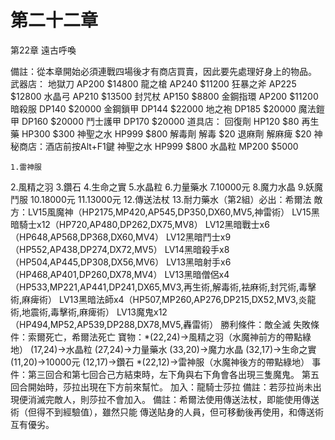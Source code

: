 # 第二十二章

第22章  遠古呼喚

備註：從本章開始必須連戰四場後才有商店買賣，因此要先處理好身上的物品。
武器店：
  地獄刀    AP200  $14800
  龍之槍    AP240  $11200
  狂暴之斧  AP225  $12800
  水晶弓    AP210  $13500
  封咒杖    AP150  $8800
  金鋼指環  AP200  $11200
  暗殺服    DP140  $20000
  金鋼鎖甲  DP144  $22000
  地之袍    DP185  $20000
  魔法鎧甲  DP160  $20000
  鬥士護甲  DP170  $20000
道具店：
  回復劑    HP120  $80
  再生藥    HP300  $300
  神聖之水  HP999  $800
  解毒劑    解毒   $20
  退麻劑    解麻痺 $20
神秘商店：酒店前按Alt+F1鍵
  神聖之水  HP999  $800
  水晶粒    MP200  $5000

    1.雷神服
2.風精之羽
3.鑽石
4.生命之實
5.水晶粒
6.力量藥水
7.10000元
8.魔力水晶
9.妖魔鬥服
10.18000元
11.13000元
12.傳送法杖
13.耐力藥水（第2組）必出：希爾法
敵方：LV15風魔神（HP2175,MP420,AP545,DP350,DX60,MV5,神雷術）
      LV15黑暗騎士x12（HP720,AP480,DP262,DX75,MV8）
      LV12黑暗戰士x6（HP648,AP568,DP368,DX60,MV4）
      LV12黑暗鬥士x9（HP552,AP438,DP274,DX72,MV5）
      LV14黑暗殺手x8（HP504,AP445,DP308,DX56,MV6）
      LV13黑暗射手x6（HP468,AP401,DP260,DX78,MV4）
      LV13黑暗僧侶x4（HP533,MP221,AP441,DP241,DX65,MV3,再生術,解毒術,袪麻術,封咒術,毒擊術,麻痺術）
      LV13黑暗法師x4（HP507,MP260,AP276,DP215,DX52,MV3,炎龍術,地震術,毒擊術,麻痺術）
      LV13魔鬼x12（HP494,MP52,AP539,DP288,DX78,MV5,轟雷術）
勝利條件：敵全滅
失敗條件：索爾死亡，希爾法死亡
寶物：*(22,24)→風精之羽（水魔神前方的帶點綠地）
       (17,24)→水晶粒
       (27,24)→力量藥水
       (33,20)→魔力水晶
       (32,17)→生命之實
       (11,20)→10000元
       (12,17)→鑽石
      *(22,12)→雷神服（水魔神後方的帶點綠地）
事件：第三回合和第七回合己方結束時，左下角與右下角會各出現三隻魔鬼。
      第五回合開始時，莎拉出現在下方前來幫忙。
加入：龍騎士莎拉
備註：若莎拉尚未出現便消滅完敵人，則莎拉不會加入。
備註：希爾法使用傳送法杖，即能使用傳送術（但得不到經驗值），雖然只能
      傳送貼身的人員，但可移動後再使用，和傳送術互有優劣。
